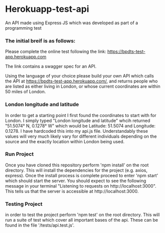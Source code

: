 # Herokuapp-test-api
An API made using Express JS which was developed as part of a programming test

### The initial breif is as follows:

  Please complete the online test following the link: https://bpdts-test-app.herokuapp.com
  
  The link contains a swagger spec for an API.
  
  Using the language of your choice please build your own API which calls the API at https://bpdts-test-app.herokuapp.com/, and returns people who are listed as either living in London, or whose current coordinates are within 50 miles of London.

### London longitude and latitude

In order to get a starting point I first found the coordinates to start with for London. I simply typed "London longitude and latitude" whcih returned "51.5074° N, 0.1278° W" which would be Latitude: 51.5074 and Longitude: 0.1278. I have hardcoded this into my api.js file. Understandably these values will very much likely vary for different individuals depending on the source and the exactly location within London being used.

### Run Project

Once you have cloned this repository perform 'npm install' on the root directory. This will install the dependencies for the project (e.g. axios, express).
Once the install process is complete proceed to enter 'npm start' which should start the server. You should expect to see the following message in your terminal "Listening to requests on http://localhost:3000". This tells us that the server is accessible at http://localhost:3000.

### Testing Project

in order to test the project perform 'npm test' on the root directory. This will run a suite of test which cover all important bases of the api. These can be found in the file '/tests/api.test.js'.
